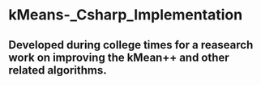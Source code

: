# kMeans-_Csharp_Implementation

## Developed during college times for a reasearch work on improving the kMean++ and other related algorithms.
